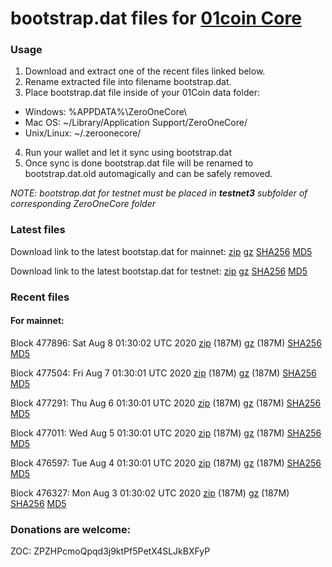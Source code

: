 # bootstrap.dat files for [01coin Core](https://01coin.io)

### Usage

1. Download and extract one of the recent files linked below.
2. Rename extracted file into filename bootstrap.dat.
3. Place bootstrap.dat file inside of your 01Coin data folder:
 - Windows: %APPDATA%\ZeroOneCore\
 - Mac OS: ~/Library/Application Support/ZeroOneCore/
 - Unix/Linux: ~/.zeroonecore/
4. Run your wallet and let it sync using bootstrap.dat
5. Once sync is done bootstrap.dat file will be renamed to bootstrap.dat.old automagically and can be safely removed.

_NOTE: bootstrap.dat for testnet must be placed in **testnet3** subfolder of corresponding ZeroOneCore folder_

### Latest files
Download link to the latest bootstap.dat for mainnet: [zip](https://files.01coin.io/mainnet/bootstrap.dat.zip) [gz](https://files.01coin.io/mainnet/bootstrap.dat.tar.gz) [SHA256](https://files.01coin.io/mainnet/sha256.txt) [MD5](https://files.01coin.io/mainnet/md5.txt)

Download link to the latest bootstap.dat for testnet: [zip](https://files.01coin.io/testnet/bootstrap.dat.zip) [gz](https://files.01coin.io/testnet/bootstrap.dat.tar.gz) [SHA256](https://files.01coin.io/testnet/sha256.txt) [MD5](https://files.01coin.io/testnet/md5.txt)

### Recent files

#### For mainnet:

Block 477896: Sat Aug  8 01:30:02 UTC 2020 [zip](https://files.01coin.io/mainnet/2020-08-08/bootstrap.dat.zip) (187M) [gz](https://files.01coin.io/mainnet/2020-08-08/bootstrap.dat.tar.gz) (187M) [SHA256](https://files.01coin.io/mainnet/2020-08-08/sha256.txt) [MD5](https://files.01coin.io/mainnet/2020-08-08/md5.txt)

Block 477504: Fri Aug  7 01:30:01 UTC 2020 [zip](https://files.01coin.io/mainnet/2020-08-07/bootstrap.dat.zip) (187M) [gz](https://files.01coin.io/mainnet/2020-08-07/bootstrap.dat.tar.gz) (187M) [SHA256](https://files.01coin.io/mainnet/2020-08-07/sha256.txt) [MD5](https://files.01coin.io/mainnet/2020-08-07/md5.txt)

Block 477291: Thu Aug  6 01:30:01 UTC 2020 [zip](https://files.01coin.io/mainnet/2020-08-06/bootstrap.dat.zip) (187M) [gz](https://files.01coin.io/mainnet/2020-08-06/bootstrap.dat.tar.gz) (187M) [SHA256](https://files.01coin.io/mainnet/2020-08-06/sha256.txt) [MD5](https://files.01coin.io/mainnet/2020-08-06/md5.txt)

Block 477011: Wed Aug  5 01:30:01 UTC 2020 [zip](https://files.01coin.io/mainnet/2020-08-05/bootstrap.dat.zip) (187M) [gz](https://files.01coin.io/mainnet/2020-08-05/bootstrap.dat.tar.gz) (187M) [SHA256](https://files.01coin.io/mainnet/2020-08-05/sha256.txt) [MD5](https://files.01coin.io/mainnet/2020-08-05/md5.txt)

Block 476597: Tue Aug  4 01:30:01 UTC 2020 [zip](https://files.01coin.io/mainnet/2020-08-04/bootstrap.dat.zip) (187M) [gz](https://files.01coin.io/mainnet/2020-08-04/bootstrap.dat.tar.gz) (187M) [SHA256](https://files.01coin.io/mainnet/2020-08-04/sha256.txt) [MD5](https://files.01coin.io/mainnet/2020-08-04/md5.txt)

Block 476327: Mon Aug  3 01:30:02 UTC 2020 [zip](https://files.01coin.io/mainnet/2020-08-03/bootstrap.dat.zip) (187M) [gz](https://files.01coin.io/mainnet/2020-08-03/bootstrap.dat.tar.gz) (187M) [SHA256](https://files.01coin.io/mainnet/2020-08-03/sha256.txt) [MD5](https://files.01coin.io/mainnet/2020-08-03/md5.txt)


### Donations are welcome:

ZOC: ZPZHPcmoQpqd3j9ktPf5PetX4SLJkBXFyP
